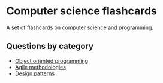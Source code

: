 # Computer science flashcards
A set of flashcards on computer science and programming.


## Questions by category 
* [Object oriented programming](object-oriented.md)
* [Agile methodologies](agile-methodologies.md)
* [Design patterns](design-patterns.md)
